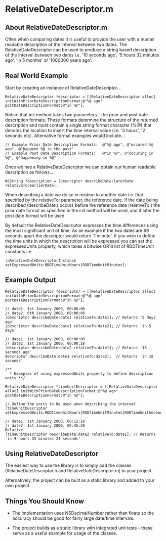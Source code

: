 # RelativeDateDescriptor.m

## About RelativeDateDescriptor.m

Often when comparing dates it is useful to provide the user with a human readable description of the interval between two dates.  The RelativeDateDescriptor can be used to produce a string based description of the interval between two dates i.e. '10 seconds ago', '5 hours 32 minutes ago', 'in 5 months' or '1000000 years ago'.

## Real World Example

Start by creating an instance of RelativeDateDescriptor...

    RelativeDateDescriptor *descriptor = [[RelativeDateDescriptor alloc] initWithPriorDateDescriptionFormat:@"%@ ago" postDateDescriptionFormat:@"in %@"];

Notice that init method takes two parameters - the prior and post date description formats. These formats determine the structure of the returned description and must contain a single string format character (%@) that denotes the location to insert the time interval value (i.e. '3 hours', '2 seconds etc).  Alternative format examples would include...

    // Example Prior Date Description Formats:  @"%@ ago", @"occured %@ ago", @"happend %@ in the past"
    // Example Post Date Description Formats:   @"in %@", @"occuring in %@", @"happening in %@"

Once we hae a RelativeDateDescriptor we can obtain our human readable description as follows...

    NSString *description = [descriptor describeDate:laterDate relativeTo:earlierDate]; 

When describing a date we do so in relation to another date i.e. that specified by the relativeTo: parameter, the reference date.  If the date being described (describeDate:) occurs before the reference date (relativeTo:) the prior date format as specified in the init method will be used, and if later the post date format will be used.

By default the RelativeDateDescriptor expresses the time differences using the most significant unit of time.  As an example if the two dates are 69 seconds apart the descriptor would return '1 minute'.  If you wish to define the time units in which the description will be expressed you can set the expressedUnits property, which takes a bitwise OR'd list of RDDTimeUnit constants i.e.
    
    [aRelativeDateDescriptorInstance setExpressedUnits:RDDTimeUnitHours|RDDTimeUnitMinutes];


## Example Output

    RelativeDateDescriptor *descriptor = [[RelativeDateDescriptor alloc] initWithPriorDateDescriptionFormat:@"%@ ago" postDateDescriptionFormat:@"in %@"];

    // date1: 1st January 2000, 00:00:00
    // date2: 6th January 2000, 00:00:00
    [descriptor describeDate:date2 relativeTo:date1]; // Returns '5 days ago'
    [descriptor describeDate:date1 relativeTo:date2]; // Returns 'in 5 days'

    // date1: 1st January 2000, 00:00:00
    // date2: 1st January 2000, 00:00:18
    [descriptor describeDate:date2 relativeTo:date1]; // Returns '18 seconds ago'
    descriptor describeDate:date1 relativeTo:date2];  // Returns 'in 18 seconds'

    /** 
      * Examples of using expressedUnits property to define description units **/
 
    RelativeDateDescriptor *timeUnitDescriptor = [[RelativeDateDescriptor alloc] initWithPriorDateDescriptionFormat:@"%@ ago" postDateDescriptionFormat:@"in %@"];

    // Define the units to be used when describing the interval
    [timeUnitDescriptor setExpressedUnits:RDDTimeUnitHours|RDDTimeUnitMinutes|RDDTimeUnitSeconds];    

    // date1: 1st January 2000, 00:12:18
    // date2: 1st January 2000, 09:45:39 
    Relative 
    [timeUnitDescriptor describeDate:date2 relativeTo:date1]; // Returns 'in 9 hours 33 minutes 21 seconds'

## Using RelativeDateDescriptor

The easiest way to use the library is to simply add the classes (RelativeDateDescriptor.h and RelativeDateDescriptor.m) to your project.  

Alternatively, the project can be built as a static library and added to your own project.

## Things You Should Know

- The implementation uses NSDecimalNumber rather than floats so the accuracy should be good for fairly large date/time intervals.

- The project builds as a static library with integrated unit tests - these serve as a useful example for usage of the classes.

